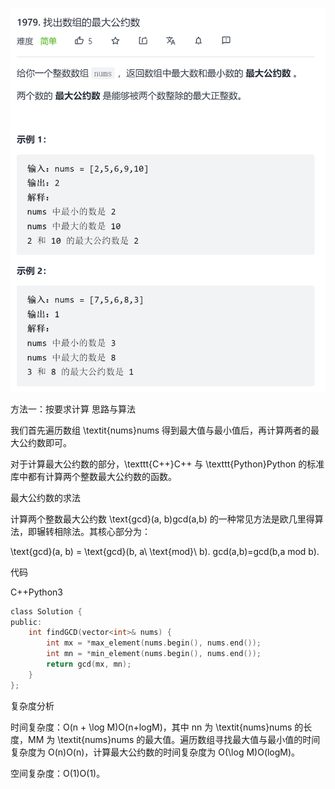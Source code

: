 ![image-20211216104716895](image/image-20211216104716895.png)

方法一：按要求计算
思路与算法

我们首先遍历数组 \textit{nums}nums 得到最大值与最小值后，再计算两者的最大公约数即可。

对于计算最大公约数的部分，\texttt{C++}C++ 与 \texttt{Python}Python 的标准库中都有计算两个整数最大公约数的函数。

最大公约数的求法

计算两个整数最大公约数 \text{gcd}(a, b)gcd(a,b) 的一种常见方法是欧几里得算法，即辗转相除法。其核心部分为：

\text{gcd}(a, b) = \text{gcd}(b, a\ \text{mod}\ b).
gcd(a,b)=gcd(b,a mod b).

代码

C++Python3

```c
class Solution {
public:
    int findGCD(vector<int>& nums) {
        int mx = *max_element(nums.begin(), nums.end());
        int mn = *min_element(nums.begin(), nums.end());
        return gcd(mx, mn);
    }
};
```

复杂度分析

时间复杂度：O(n + \log M)O(n+logM)，其中 nn 为 \textit{nums}nums 的长度，MM 为 \textit{nums}nums 的最大值。遍历数组寻找最大值与最小值的时间复杂度为 O(n)O(n)，计算最大公约数的时间复杂度为 O(\log M)O(logM)。

空间复杂度：O(1)O(1)。

